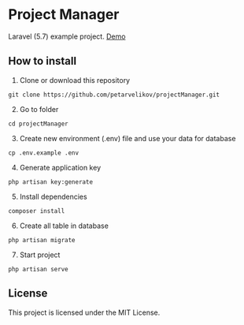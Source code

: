 # Project Manager

Laravel (5.7) example project. [Demo](http://project-manager.eu5.org/)


## How to install

1. Clone or download this repository
```
git clone https://github.com/petarvelikov/projectManager.git
```

2. Go to folder  
```
cd projectManager
```

3. Create new environment (.env) file and use your data for database
```
cp .env.example .env
```

4. Generate application key
```
php artisan key:generate
```

5. Install dependencies
```
composer install
```

6. Create all table in database
```
php artisan migrate
```

7. Start project
```
php artisan serve
```

## License

This project is licensed under the MIT License.
